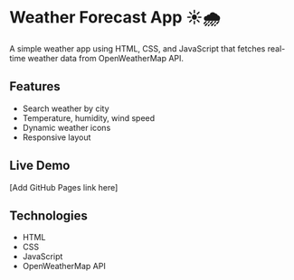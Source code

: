 # Weather Forecast App ☀️🌧️
A simple weather app using HTML, CSS, and JavaScript that fetches real-time weather data from OpenWeatherMap API.

## Features
- Search weather by city
- Temperature, humidity, wind speed
- Dynamic weather icons
- Responsive layout

## Live Demo
[Add GitHub Pages link here]

## Technologies
- HTML
- CSS
- JavaScript
- OpenWeatherMap API
